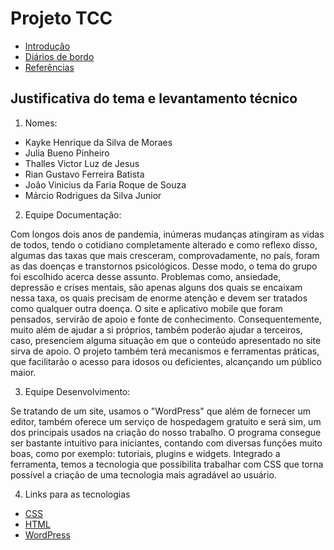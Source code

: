 # Projeto TCC

+ [Introdução](https://github.com/Veteranoz/Trabalho-de-TCC---Veteranos/blob/main/Introdu%C3%A7%C3%A3o.md)
+ [Diários de bordo](https://github.com/Veteranoz/Trabalho-de-TCC---Veteranos/blob/main/DiariodeBordo/Menu_diario.md)
+ [Referências](https://github.com/Veteranoz/Trabalho-de-TCC---Veteranos/blob/main/Arquivos%20Referenciais/Refer%C3%AAncias.md)

## Justificativa do tema e levantamento técnico

1. Nomes:

+ Kayke Henrique da Silva de Moraes
+ Julia Bueno Pinheiro
+ Thalles Victor Luz de Jesus
+ Rian Gustavo Ferreira Batista
+ João Vinicius da Faria Roque de Souza
+ Márcio Rodrigues da Silva Junior

2. Equipe Documentação:

Com longos dois anos de pandemia, inúmeras mudanças atingiram as vidas de todos, tendo o cotidiano completamente alterado e como reflexo disso, algumas das taxas que mais cresceram, comprovadamente, no país, foram as das doenças e transtornos psicológicos. Desse modo, o tema do grupo foi escolhido acerca desse assunto. Problemas como, ansiedade, depressão e crises mentais, são apenas alguns dos quais se encaixam nessa taxa, os quais precisam de enorme atenção e devem ser tratados como qualquer outra doença. O site e aplicativo mobile que foram pensados, servirão de apoio e fonte de conhecimento. Consequentemente, muito além de ajudar a si próprios, também poderão ajudar a terceiros, caso, presenciem alguma situação em que o conteúdo apresentado no site sirva de apoio. O projeto também terá mecanismos e ferramentas práticas, que facilitarão o acesso para idosos ou deficientes, alcançando um público maior.

3. Equipe Desenvolvimento:

Se tratando de um site, usamos o "WordPress" que além de fornecer um editor, também oferece um serviço de hospedagem gratuito e será sim, um dos principais usados na criação do nosso trabalho. O programa consegue ser bastante intuitivo para iniciantes, contando com diversas funções muito boas, como por exemplo: tutoriais, plugins e widgets. Integrado a ferramenta, temos a tecnologia que possibilita trabalhar com CSS que torna possível a criação de uma tecnologia mais agradável ao usuário. 

4. Links para as tecnologias

+ [CSS](https://developer.mozilla.org/pt-BR/docs/Web/CSS)
+ [HTML](https://developer.mozilla.org/pt-BR/docs/Web/HTML)
+ [WordPress](https://wordpress.com/pt-br/)
